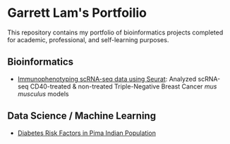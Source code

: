 # Garrett Lam's Portfoilio
This repository contains my portfolio of bioinformatics projects completed for academic, professional, and self-learning purposes.

## Bioinformatics
- [Immunophenotyping scRNA-seq data using Seurat](https://github.com/garrett-lam/garrett-lam.github.io/blob/main/hollern_lab/scRNA_immunophenotyping.md): Analyzed scRNA-seq CD40-treated & non-treated Triple-Negative Breast Cancer *mus musculus* models

## Data Science / Machine Learning
- [Diabetes Risk Factors in Pima Indian Population]()